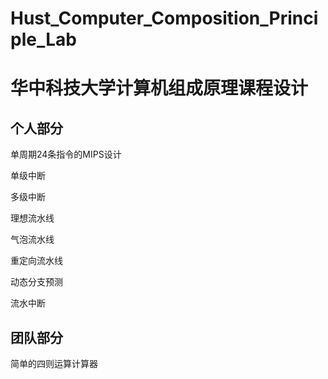 # Hust_Computer_Composition_Principle_Lab
# 华中科技大学计算机组成原理课程设计
## 个人部分
单周期24条指令的MIPS设计

单级中断

多级中断

理想流水线

气泡流水线

重定向流水线

动态分支预测

流水中断

## 团队部分
简单的四则运算计算器
